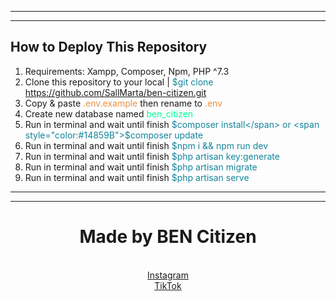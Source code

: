 <hr>
<hr>

## How to Deploy This Repository
1. Requirements: Xampp, Composer, Npm, PHP ^7.3
2. Clone this repository to your local | <span style="color: #14859B">$git clone https://github.com/SallMarta/ben-citizen.git </span>
3. Copy & paste <span style="color: #EB913F">.env.example</span> then rename to <span style="color: #EB913F">.env</span>
4. Create new database named <span style="color: #03fc98"> ben_citizen </span>
5. Run in terminal and wait until finish <span style="color: #14859B">$composer install</span> or <span style="color:#14859B">$composer update</span>
6. Run in terminal and wait until finish <span style="color: #14859B">$npm i && npm run dev</span>
7. Run in terminal and wait until finish <span style="color: #14859B">$php artisan key:generate</span>
8. Run in terminal and wait until finish <span style="color: #14859B">$php artisan migrate</span>
9. Run in terminal and wait until finish <span style="color: #14859B">$php artisan serve</span>

<hr>
<hr>

<h1 align="center">Made by BEN Citizen</h1>
<p align="center">
<br>
<a href="#"> Instagram</a>
<br>
<a href="#"> TikTok</a>
</p>
